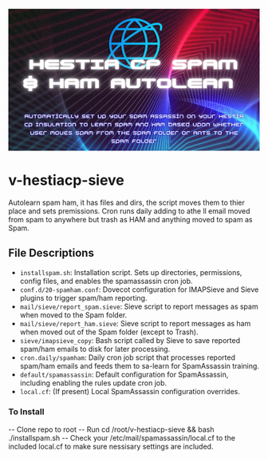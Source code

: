 ![Header](./png_20230309_191103_0000.png)

# v-hestiacp-sieve
Autolearn spam ham, it has files and dirs, the script moves them to thier place and sets premissions. Cron runs daily adding to athe ll email moved from spam to anywhere but trash as HAM and anything moved to spam as Spam.

## File Descriptions

- `installspam.sh`: Installation script. Sets up directories, permissions, config files, and enables the spamassassin cron job.
- `conf.d/20-spamham.conf`: Dovecot configuration for IMAPSieve and Sieve plugins to trigger spam/ham reporting.
- `mail/sieve/report_spam.sieve`: Sieve script to report messages as spam when moved to the Spam folder.
- `mail/sieve/report_ham.sieve`: Sieve script to report messages as ham when moved out of the Spam folder (except to Trash).
- `sieve/imapsieve_copy`: Bash script called by Sieve to save reported spam/ham emails to disk for later processing.
- `cron.daily/spamham`: Daily cron job script that processes reported spam/ham emails and feeds them to sa-learn for SpamAssassin training.
- `default/spamassassin`: Default configuration for SpamAssassin, including enabling the rules update cron job.
- `local.cf`: (If present) Local SpamAssassin configuration overrides.

### To Install
-- Clone repo to root
-- Run  cd /root/v-hestiacp-sieve && bash ./installspam.sh
-- Check your /etc/mail/spamassassin/local.cf to the included local.cf to make sure nessisary settings are included.

